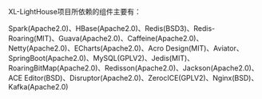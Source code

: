 XL-LightHouse项目所依赖的组件主要有：

Spark(Apache2.0)、HBase(Apache2.0)、Redis(BSD3)、Redis-Roaring(MIT)、Guava(Apache2.0)、Caffeine(Apache2.0)、Netty(Apache2.0)、ECharts(Apache2.0)、Acro Design(MIT)、Aviator、SpringBoot(Apache2.0)、MySQL(GPLV2)、Jedis(MIT)、
RoaringBitMap(Apache2.0)、Redisson(Apache2.0)、Jackson(Apache2.0)、ACE Editor(BSD)、Disruptor(Apache2.0)、ZerocICE(GPLV2)、Nginx(BSD)、Kafka(Apache2.0)